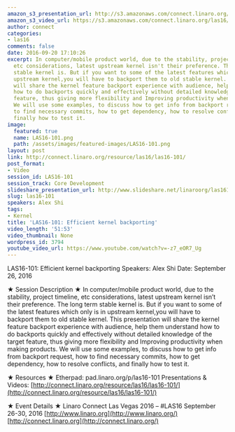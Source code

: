```yaml
---
amazon_s3_presentation_url: http://s3.amazonaws.com/connect.linaro.org/las16/Presentations/Monday/LAS16-101%20-%20Efficient_kernel_backporting.pdf
amazon_s3_video_url: https://s3.amazonaws.com/connect.linaro.org/las16/Videos/Monday/LAS16-101%20Efficient%20kernel%20Backporting.mp4
author: connect
categories:
- las16
comments: false
date: 2016-09-20 17:10:26
excerpt: In computer/mobile product world, due to the stability, project timeline,
  etc considerations, latest upstream kernel isn't their preference. The long term
  stable kernel is. But if you want to some of the latest features which only is in
  upstream kernel,you will have to backport them to old stable kernel. This presentation
  will share the kernel feature backport experience with audience, help them understand
  how to do backports quickly and effectively without detailed knowledge of the target
  feature, thus giving more flexibility and Improving productivity when making products.
  We will use some examples, to discuss how to get info from backport request, how
  to find necessary commits, how to get dependency, how to resolve conflicts, and
  finally how to test it.
image:
  featured: true
  name: LAS16-101.png
  path: /assets/images/featured-images/LAS16-101.png
layout: post
link: http://connect.linaro.org/resource/las16/las16-101/
post_format:
- Video
session_id: LAS16-101
session_track: Core Development
slideshare_presentation_url: http://www.slideshare.net/linaroorg/las16101-efficient-kernel-backporting
slug: las16-101
speakers: Alex Shi
tags:
- Kernel
title: 'LAS16-101: Efficient kernel backporting'
video_length: '51:53'
video_thumbnail: None
wordpress_id: 3794
youtube_video_url: https://www.youtube.com/watch?v=-z7_eOR7_Ug
---
```


LAS16-101: Efficient kernel backporting
Speakers: Alex Shi
Date: September 26, 2016

★ Session Description ★
In computer/mobile product world, due to the stability, project timeline, etc considerations, latest upstream kernel isn’t their preference. The long term stable kernel is. But if you want to some of the latest features which only is in upstream kernel,you will have to backport them to old stable kernel. This presentation will share the kernel feature backport experience with audience, help them understand how to do backports quickly and effectively without detailed knowledge of the target feature, thus giving more flexibility and Improving productivity when making products. We will use some examples, to discuss how to get info from backport request, how to find necessary commits, how to get dependency, how to resolve conflicts, and finally how to test it.

★ Resources ★
Etherpad: pad.linaro.org/p/las16-101
Presentations & Videos: [http://connect.linaro.org/resource/las16/las16-101/](http://connect.linaro.org/resource/las16/las16-101/)

★ Event Details ★
Linaro Connect Las Vegas 2016 – #LAS16
September 26-30, 2016
[http://www.linaro.org](http://www.linaro.org/)
[http://connect.linaro.org](http://connect.linaro.org/)